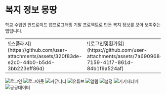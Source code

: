 # 복지 정보 몽땅 
학교 수업인 안드로이드 앱프로그래밍 기말 프로젝트로 만든 복지 정보를 모아 보여주는 앱입니다.

<table>
  <tr>
    <td>![스플래시](https://github.com/user-attachments/assets/320f83de-e2c0-44b0-b5d4-3bb223eff86d)</td>
    <td>![로그인및횐가입](https://github.com/user-attachments/assets/7a690968-7159-41f7-861d-84b1f9a524af)</td>
    <td></td>
  </tr>
</table>


![로그인](https://github.com/user-attachments/assets/7e919d1a-e4aa-4eaa-a616-f6067612686a)
![로그아웃](https://github.com/user-attachments/assets/0410fed4-f975-445c-a2e2-aab19aab5625)
![커뮤니티](https://github.com/user-attachments/assets/dd63577b-48fa-4bd0-a72a-d362e02f1f18)
![유튜브](https://github.com/user-attachments/assets/94d096cf-bb45-45b5-b2b7-7b87be65a133)
![알림](https://github.com/user-attachments/assets/62af6572-fd2d-4c7e-9af3-8f1741c1f787)
![설정](https://github.com/user-attachments/assets/58a84480-ee3b-4341-8411-11341f7e10f7)
![기기내데베](https://github.com/user-attachments/assets/a33c2cd8-f63d-4cc0-b1af-33c568913497)
![공공데이터](https://github.com/user-attachments/assets/ef5bc39a-39b1-4f03-adea-4570bcdbf73f)
